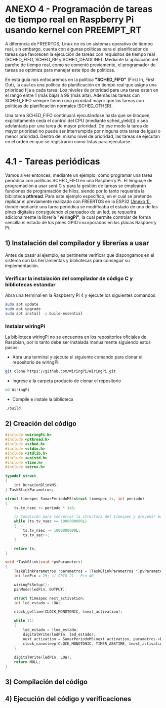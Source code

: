 # ANEXO 4 -  Programación de tareas de tiempo real en Raspberry Pi usando kernel con PREEMPT_RT

A diferencia de FREERTOS, Linux no es un sistemas operativo de tiempo real, sin embargo, cuenta con algunas políticas para el planificador de tareas que favorecen la ejecución de tareas con requisitos de tiempo real (SCHED_FIFO, SCHED_RR y SCHED_DEADLINE). Mediante la aplicación del parche de tiempo real, como se comentó previamente, el programador de tareas se optimiza para manejar este tipo de políticas.

En esta guía nos enfocaremos en la política **"SCHED_FIFO"** (First In, First Out), la cual es una política de planificación en tiempo real que asigna una prioridad fija a cada tarea. Los niveles de prioridad para una tarea estan en el rango entre 1 (más baja) a 99 (más alta). Además las tareas con SCHED_FIFO siempre tienen una prioridad mayor que las tareas con políticas de planificación normales (SCHED_OTHER). 

Una tarea SCHED_FIFO continuará ejecutándose hasta que se bloquee, explícitamente ceda el control del CPU (mediante sched_yield()) o sea adelantada por una tarea de mayor prioridad. De ese modo la tarea de mayor prioridad no puede ser interrumpida por ninguna otra tarea de igual o menor prioridad. Dentro del mismo nivel de prioridad, las tareas se ejecutan en el orden en que se registraron como listas para ejecutarse.

# 4.1 - Tareas periódicas

Vamos a ver entonces, mediante un ejemplo, cómo programar una tarea periódica con políticas SCHED_FIFO en una Raspberry Pi. El lenguaje de programación a usar será C y para la gestión de tareas se emplearán funciones de programación de hilos, siendo por lo tanto requerida la biblioteca **pthread**. Para este ejemplo específico, en el cual se pretende replicar el  previamente realizado con FREERTOS en la ESP32 [(Anexo 1)](Anexo_1.md), donde mediante una tarea periódica se modificaba el estado de uno de los pines digitales consiguiendo el parpadeo de un led, se requerirá adicionalmente la librería **"wiringPi"**, la cual permite controlar de forma sencilla el estado de los pines GPIO incorporados en las placas Raspberry Pi.

## 1) Instalación del compilador y librerías a usar

Antes de pasar al ejemplo, es pertinente verificar que dispongamos en el sistema con las herramientas y bibliotecas para conseguir su implementación. 

### Verificar la instalación del compilador de código C y bibliotecas estandar
Abra una terminal en la Raspberry Pi 4 y ejecute los siguientes comandos:

```bash
sudo apt update
sudo apt upgrade
sudo apt install -y build-essential
```
### Instalar wiringPi
La biblioteca wiringPi no se encuentra en los repositorios oficiales de Raspbian, por lo tanto debe ser instalada manualmente siguiendo estos pasos:

- Abra una terminal y ejecute el siguiente comando para clonar el repositorio de wiringPi:
```bash
git clone https://github.com/WiringPi/WiringPi.git
```

- Ingrese a la carpeta producto de clonar el repositorio
```bash
cd WiringPi
```

- Compile e instale la biblioteca
```bash
./build
```

## 2) Creación del código

```c
#include <wiringPi.h>
#include <pthread.h>
#include <sched.h>
#include <stdio.h>
#include <stdlib.h>
#include <unistd.h>
#include <time.h>
#include <errno.h>

typedef struct
{
    int DuracionBlinkMS;
} TaskBlinkParametros;

struct timespec SumarPeriodoMS(struct timespec ts, int periodo)
{
    ts.tv_nsec += periodo * 1e6;

    // Condición para conservar la structura del timespec y prevenir errores
    while (ts.tv_nsec >= 1000000000L)
    {
        ts.tv_nsec -= 1000000000L;
        ts.tv_sec++;
    }

    return ts;
}

void *TaskBlink(void *pvParameters)
{
    TaskBlinkParametros *parametros = (TaskBlinkParametros *)pvParameters;
    int ledPin = 29; // GPIO 21 - Pin 40

    wiringPiSetup();
    pinMode(ledPin, OUTPUT);

    struct timespec next_activation;
    int led_estado = LOW;

    clock_gettime(CLOCK_MONOTONIC, &next_activation);

    while (1)
    {
        led_estado = !led_estado;
        digitalWrite(ledPin, led_estado);
        next_activation = SumarPeriodoMS(next_activation, parametros->DuracionB>
        clock_nanosleep(CLOCK_MONOTONIC, TIMER_ABSTIME, &next_activation, NULL);
    }
    
    digitalWrite(ledPin, LOW);
    return NULL;
}


```

## 3) Compilación del código

## 4) Ejecución del código y verificaciones
